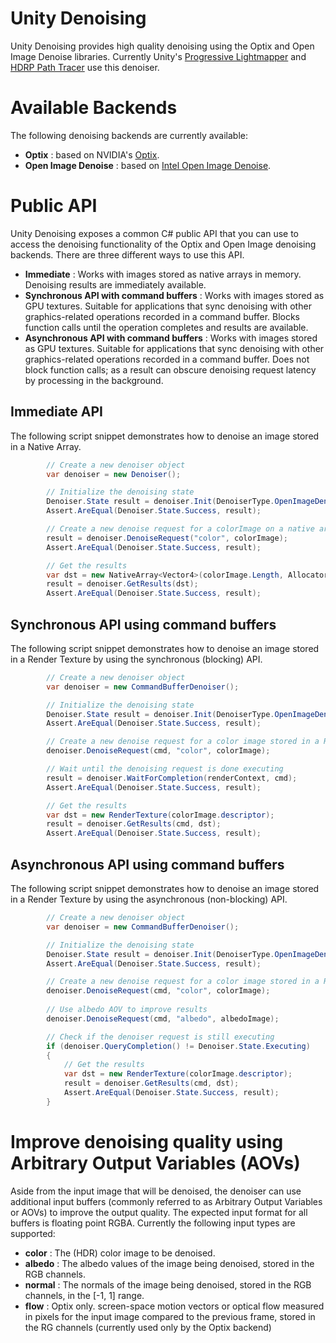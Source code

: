 # Unity Denoising

Unity Denoising provides high quality denoising using the Optix and Open Image Denoise libraries. Currently Unity's [Progressive Lightmapper](https://docs.unity3d.com/2022.2/Documentation/Manual/progressive-lightmapper.html) and [HDRP Path Tracer](https://docs.unity3d.com/Packages/com.unity.render-pipelines.high-definition@14.0/manual/Ray-Tracing-Path-Tracing.html) use this denoiser.

# Available Backends
The following denoising backends are currently available:
- **Optix** : based on NVIDIA's [Optix](https://developer.nvidia.com/rtx/ray-tracing/optix). 
- **Open Image Denoise** : based on [Intel Open Image Denoise](https://github.com/OpenImageDenoise/oidn).

# Public API

Unity Denoising exposes a common C# public API that you can use to access the denoising functionality of the Optix and Open Image denoising backends.
There are three different ways to use this API.

- **Immediate** : Works with images stored as native arrays in memory. Denoising results are immediately available.
- **Synchronous API with command buffers** : Works with images stored as GPU textures. Suitable for applications that sync denoising with other graphics-related operations recorded in a command buffer. Blocks function calls until the operation completes and results are available.
- **Asynchronous API with command buffers** : Works with images stored as GPU textures. Suitable for applications that sync denoising with other graphics-related operations recorded in a command buffer. Does not block function calls; as a result can obscure denoising request latency by processing in the background.

## Immediate API
The following script snippet demonstrates how to denoise an image stored in a Native Array.

```C#
		// Create a new denoiser object 
		var denoiser = new Denoiser();

        // Initialize the denoising state
        Denoiser.State result = denoiser.Init(DenoiserType.OpenImageDenoise, width, height);
		Assert.AreEqual(Denoiser.State.Success, result);

        // Create a new denoise request for a colorImage on a native array
        result = denoiser.DenoiseRequest("color", colorImage);
		Assert.AreEqual(Denoiser.State.Success, result);

        // Get the results
        var dst = new NativeArray<Vector4>(colorImage.Length, Allocator.Temp);
		result = denoiser.GetResults(dst);
		Assert.AreEqual(Denoiser.State.Success, result);
```
## Synchronous API using command buffers 
The following script snippet demonstrates how to denoise an image stored in a Render Texture by using the synchronous (blocking) API.

```C#
		// Create a new denoiser object 
		var denoiser = new CommandBufferDenoiser();

        // Initialize the denoising state
        Denoiser.State result = denoiser.Init(DenoiserType.OpenImageDenoise, width, height);
		Assert.AreEqual(Denoiser.State.Success, result);

        // Create a new denoise request for a color image stored in a Render Texture
        denoiser.DenoiseRequest(cmd, "color", colorImage);

        // Wait until the denoising request is done executing
        result = denoiser.WaitForCompletion(renderContext, cmd);
        Assert.AreEqual(Denoiser.State.Success, result);

        // Get the results
        var dst = new RenderTexture(colorImage.descriptor);
		result = denoiser.GetResults(cmd, dst);
		Assert.AreEqual(Denoiser.State.Success, result);
```

## Asynchronous API using command buffers
The following script snippet demonstrates how to denoise an image stored in a Render Texture by using the asynchronous (non-blocking) API.

```C#
		// Create a new denoiser object 
		var denoiser = new CommandBufferDenoiser();

        // Initialize the denoising state
        Denoiser.State result = denoiser.Init(DenoiserType.OpenImageDenoise, width, height);
		Assert.AreEqual(Denoiser.State.Success, result);

        // Create a new denoise request for a color image stored in a Render Texture
        denoiser.DenoiseRequest(cmd, "color", colorImage);
        
        // Use albedo AOV to improve results
        denoiser.DenoiseRequest(cmd, "albedo", albedoImage);

        // Check if the denoiser request is still executing
        if (denoiser.QueryCompletion() != Denoiser.State.Executing)
        {
            // Get the results
            var dst = new RenderTexture(colorImage.descriptor);
            result = denoiser.GetResults(cmd, dst);
            Assert.AreEqual(Denoiser.State.Success, result);
        }

```

# Improve denoising quality using Arbitrary Output Variables (AOVs)
Aside from the input image that will be denoised, the denoiser can use additional input buffers (commonly referred to as Arbitrary Output Variables or AOVs) to improve the output quality. The expected input format for all buffers is floating point RGBA. Currently the following input types are supported:
- **color** : The (HDR) color image to be denoised.
- **albedo** : The albedo values of the image being denoised, stored in the RGB channels.
- **normal** : The normals of the image being denoised, stored in the RGB channels, in the [-1, 1] range.
- **flow** : Optix only. screen-space motion vectors or optical flow measured in pixels for the input image compared to the previous frame, stored in the RG channels (currently used only by the Optix backend)
